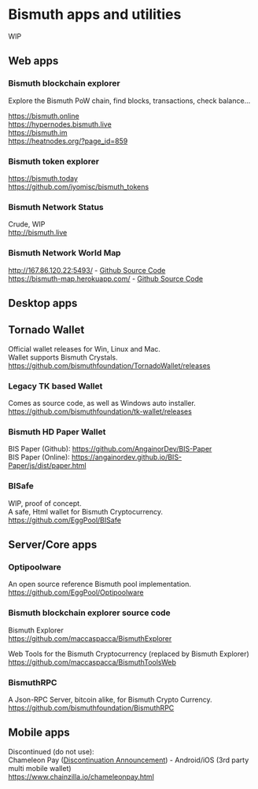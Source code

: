 # Bismuth apps and utilities

WIP

## Web apps

### Bismuth blockchain explorer
Explore the Bismuth PoW chain, find blocks, transactions, check balance...

https://bismuth.online  
https://hypernodes.bismuth.live  
https://bismuth.im  
https://heatnodes.org/?page_id=859

### Bismuth token explorer  
https://bismuth.today  
https://github.com/iyomisc/bismuth_tokens  

### Bismuth Network Status
Crude, WIP  
http://bismuth.live  

### Bismuth Network World Map
http://167.86.120.22:5493/  - [Github Source Code](https://github.com/bismuthfoundation/geomarkers)  
https://bismuth-map.herokuapp.com/ - [Github Source Code](https://github.com/bismuthfoundation/map)  

## Desktop apps

## Tornado Wallet
Official wallet releases for Win, Linux and Mac.  
Wallet supports Bismuth Crystals.  
https://github.com/bismuthfoundation/TornadoWallet/releases

### Legacy TK based Wallet
Comes as source code, as well as Windows auto installer.  
https://github.com/bismuthfoundation/tk-wallet/releases

### Bismuth HD Paper Wallet
BIS Paper (Github): https://github.com/AngainorDev/BIS-Paper  
BIS Paper (Online): https://angainordev.github.io/BIS-Paper/js/dist/paper.html

### BISafe
WIP, proof of concept.  
A safe, Html wallet for Bismuth Cryptocurrency.  
https://github.com/EggPool/BISafe


## Server/Core apps

### Optipoolware
An open source reference Bismuth pool implementation.  
https://github.com/EggPool/Optipoolware

### Bismuth blockchain explorer source code
Bismuth Explorer  
https://github.com/maccaspacca/BismuthExplorer  

Web Tools for the Bismuth Cryptocurrency (replaced by Bismuth Explorer)  
https://github.com/maccaspacca/BismuthToolsWeb

### BismuthRPC
A Json-RPC Server, bitcoin alike, for Bismuth Crypto Currency.  
https://github.com/bismuthfoundation/BismuthRPC

## Mobile apps

Discontinued (do not use):  
Chameleon Pay ([Discontinuation Announcement](https://medium.com/chainzilla/announcement-chameleon-being-open-sourced-f507e55060fb)) - Android/iOS  (3rd party multi mobile wallet)  
https://www.chainzilla.io/chameleonpay.html
